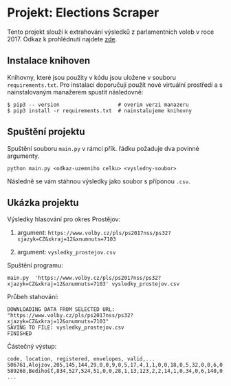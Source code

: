 # Projekt: Elections Scraper
Tento projekt slouží k extrahování výsledků z parlamentních voleb v roce 2017. Odkaz k prohlédnutí najdete [zde](vysledky_prostejov.csv).

## Instalace knihoven
Knihovny, které jsou použity v kódu jsou uložene v souboru `requirements.txt`. Pro instalaci doporučuji použít nové virtuální prostředí a s nainstalovaným manažerem spustit následovně:
```
$ pip3 -- version                   # overim verzi manazeru
$ pip3 install -r requirements.txt  # nainstalujeme knihovny
```

## Spuštění projektu
Spuštění souboru `main.py` v rámci přík. řádku požaduje dva povinné argumenty.
```
python main.py <odkaz-uzemniho celku> <vysledny-soubor>
```
Následně se vám stáhnou výsledky jako soubor s příponou `.csv`.

## Ukázka projektu
Výsledky hlasování pro okres 
Prostějov:

 1. argument: ` https://www.volby.cz/pls/ps2017nss/ps32?xjazyk=CZ&xkraj=12&xnumnuts=7103 `

 2. argument:  `vysledky_prostejov.csv `


Spuštění programu:
```
main.py  'https://www.volby.cz/pls/ps2017nss/ps32?xjazyk=CZ&xkraj=12&xnumnuts=7103' vysledky_prostejov.csv
```
Průbeh stahování:
```
DOWNLOADING DATA FROM SELECTED URL: "https://www.volby.cz/pls/ps2017nss/ps32?xjazyk=CZ&xkraj=12&xnumnuts=7103"
SAVING TO FILE: vysledky_prostejov.csv
FINISHED
```
Částečný výstup:
```
code, location, registered, envelopes, valid,...
506761,Alojzov,205,145,144,29,0,0,9,0,5,17,4,1,1,0,0,18,0,5,32,0,0,6,0,0,1,1,15,0
589268,Bedihošť,834,527,524,51,0,0,28,1,13,123,2,2,14,1,0,34,0,6,140,0,0,26,0,0,0,0,82,1
...
```
